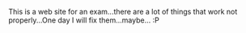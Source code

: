 This is a web site for an exam...there are a lot of things that work not properly...One day I will fix them...maybe... :P
